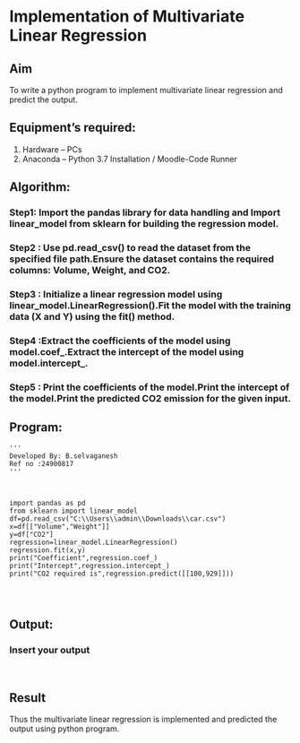 # Implementation of Multivariate Linear Regression
## Aim
To write a python program to implement multivariate linear regression and predict the output.
## Equipment’s required:
1.	Hardware – PCs
2.	Anaconda – Python 3.7 Installation / Moodle-Code Runner
## Algorithm:
### Step1: Import the pandas library for data handling and Import linear_model from sklearn for building the regression model.



### Step2 : Use pd.read_csv() to read the dataset from the specified file path.Ensure the dataset contains the required columns: Volume, Weight, and CO2.


### Step3 : Initialize a linear regression model using linear_model.LinearRegression().Fit the model with the training data (X and Y) using the fit() method.


### Step4 :Extract the coefficients of the model using model.coef_.Extract the intercept of the model using model.intercept_.


### Step5 : Print the coefficients of the model.Print the intercept of the model.Print the predicted CO2 emission for the given input.


## Program:
```
'''
Developed By: B.selvaganesh
Ref no :24900817
'''



import pandas as pd
from sklearn import linear_model
df=pd.read_csv("C:\\Users\\admin\\Downloads\\car.csv")
x=df[["Volume","Weight"]]
y=df["CO2"]
regression=linear_model.LinearRegression()
regression.fit(x,y)
print("Coefficient",regression.coef_)
print("Intercept",regression.intercept_)
print("CO2 required is",regression.predict([[100,929]]))




```
## Output:

### Insert your output

<br>

## Result
Thus the multivariate linear regression is implemented and predicted the output using python program.